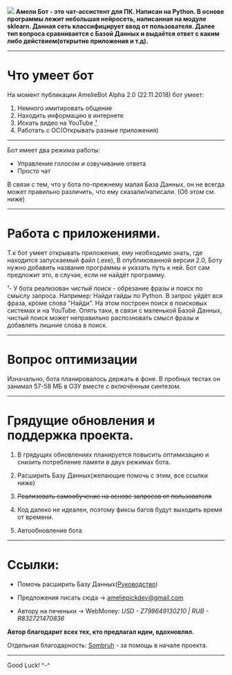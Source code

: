![](https://pp.userapi.com/c849424/v849424587/c32dd/JMbz1W60jPA.jpg)
**Амели Бот - это чат-ассистент для ПК. Написан на Python.
В основе программы лежит небольшая нейросеть, написанная на модуле sklearn. Данная сеть классифицирует ввод от пользователя. Далее тип вопроса сравнивается с Базой Данных и выдаётся ответ с каким либо действием(открытие приложения и т.д).**
***


# Что умеет бот


На момент публикации AmelieBot Alpha 2.0 (22.11.2018) бот умеет:

1. Немного имитировать общение
2. Находить информацию в интернете
3. Искать видео на YouTube [*¹*](https://github.com/AmeliePick/AmelieChatBot/tree/master/RU#работа-с-приложениями)
4. Работать с OC(Открывать разные приложения)
***

Бот имеет два режима работы:
- Управление голосом и озвучивание ответа
- Просто чат

В связи с тем, что у бота по-прежнему малая База Данных, он не всегда может правильно различить, что ему сказали/написали.
(Об этом см. ниже)
***

# Работа с приложениями.

Т.к бот умеет открывать приложения, ему необходимо знать, где находится запускаемый файл (.exe), В опубликованной версии 2.0, Боту нужно добавить название программы и указать путь к ней. Бот сам предложит это, в случае, если не найдёт программу.

¹- У бота реализован *чистый поиск* - обрезание фразы и поиск по смыслу запроса. Например: Найди гайды по Python. В запрос уйдёт вся фраза, кроме слова "Найди". На этом построен поиск в поисковых системах и на YouTube. Опять таки, в связи с маленькой Базой Данных, чистый поиск может неправильно распозновать смысл фразы и добавлять лишние слова в поиск.
***

# Вопрос оптимизации
Изначально, бота планировалось держать в фоне. В пробных тестах он занимал 57-58 МБ в ОЗУ вместе с включённым синтезом.
***

# Грядущие обновления и поддержка проекта.

1. В грядущих обновлениях планируется повысить оптимизацию и снизить потребление памяти в двух режимах бота.

2. Расширить Базу Данных(желающие помочь с этим, все ссылки ниже)

3. ~~Реализовать самообучение на основе запросов от пользователя~~

4. Код далеко не идеален, поэтому фиксы багов будут выходить время от времени.

5. Автообновление бота
***

# Ссылки:
+ Помочь расширить Базу Данных([Руководство](https://github.com/AmeliePick/AmelieChatBot/tree/master/API))

+ Предложения писать сюда -> ameliepickdev@gmail.com

+ Автору на печеньки -> WebMoney: *USD - Z798649130210 | RUB - R832721470836*


**Автор благодарит всех тех, кто предлагал идеи, вдохновлял.**

Отдельная благодарность: [Sombruh](https://github.com/Sombruh) - за помощь в начале проекта.

***

Good Luck! ^-^
